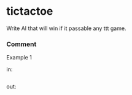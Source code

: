 <!-- ENGLISH -->
# tictactoe

Write AI that will win if it passable any ttt game.


### Comment


Example 1

in:
```

```
out:
```

```